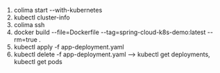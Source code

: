 1. colima start --with-kubernetes
2. kubectl cluster-info
3. colima ssh
4. docker build --file=Dockerfile --tag=spring-cloud-k8s-demo:latest --rm=true .
5. kubectl apply -f  app-deployment.yaml
6. kubectl delete -f app-deployment.yaml --> kubectl get deployments, kubectl get pods

